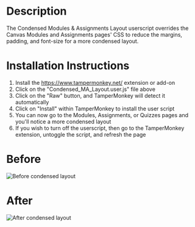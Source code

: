 # Description
The Condensed Modules & Assignments Layout userscript overrides the Canvas Modules and Assignments pages' CSS to reduce the margins, padding, and font-size for a more condensed layout.

# Installation Instructions
1. Install the https://www.tampermonkey.net/ extension or add-on
2. Click on the "Condensed_MA_Layout.user.js" file above
3. Click on the "Raw" button, and TamperMonkey will detect it automatically
4. Click on "Install" within TamperMonkey to install the user script
5. You can now go to the Modules, Assignments, or Quizzes pages and you'll notice a more condensed layout
6. If you wish to turn off the userscript, then go to the TamperMonkey extension, untoggle the script, and refresh the page

# Before
![Before condensed layout](https://raw.githubusercontent.com/paulbui/canvas-tweaks/master/modules/img/beforeCondensedLayout.png)

# After
![After condensed layout](https://raw.githubusercontent.com/paulbui/canvas-tweaks/master/modules/img/afterCondensedLayout.png)
